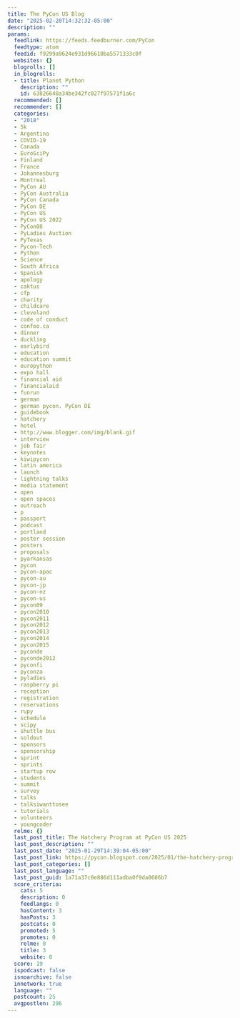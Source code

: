 ```yaml
---
title: The PyCon US Blog
date: "2025-02-20T14:32:32-05:00"
description: ""
params:
  feedlink: https://feeds.feedburner.com/PyCon
  feedtype: atom
  feedid: f9299a9624e931d96610ba5571333c0f
  websites: {}
  blogrolls: []
  in_blogrolls:
  - title: Planet Python
    description: ""
    id: 63826648a34be342fc027f97571f1a6c
  recommended: []
  recommender: []
  categories:
  - "2018"
  - 5k
  - Argentina
  - COVID-19
  - Canada
  - EuroSciPy
  - Finland
  - France
  - Johannesburg
  - Montreal
  - PyCon AU
  - PyCon Australia
  - PyCon Canada
  - PyCon DE
  - PyCon US
  - PyCon US 2022
  - PyCon08
  - PyLadies Auction
  - PyTexas
  - Pycon-Tech
  - Python
  - Science
  - South Africa
  - Spanish
  - apology
  - caktus
  - cfp
  - charity
  - childcare
  - cleveland
  - code of conduct
  - confoo.ca
  - dinner
  - duckling
  - earlybird
  - education
  - education summit
  - europython
  - expo hall
  - financial aid
  - financialaid
  - funrun
  - german
  - german pycon. PyCon DE
  - guidebook
  - hatchery
  - hotel
  - http://www.blogger.com/img/blank.gif
  - interview
  - job fair
  - keynotes
  - kiwipycon
  - latin america
  - launch
  - lightning talks
  - media statement
  - open
  - open spaces
  - outreach
  - p
  - passport
  - podcast
  - portland
  - poster session
  - posters
  - proposals
  - pyarkansas
  - pycon
  - pycon-apac
  - pycon-au
  - pycon-jp
  - pycon-nz
  - pycon-us
  - pycon09
  - pycon2010
  - pycon2011
  - pycon2012
  - pycon2013
  - pycon2014
  - pycon2015
  - pyconde
  - pyconde2012
  - pyconfi
  - pyconza
  - pyladies
  - raspberry pi
  - reception
  - registration
  - reservations
  - rupy
  - schedule
  - scipy
  - shuttle bus
  - soldout
  - sponsors
  - sponsorship
  - sprint
  - sprints
  - startup row
  - students
  - summit
  - survey
  - talks
  - talksiwanttosee
  - tutorials
  - volunteers
  - youngcoder
  relme: {}
  last_post_title: The Hatchery Program at PyCon US 2025
  last_post_description: ""
  last_post_date: "2025-01-29T14:39:04-05:00"
  last_post_link: https://pycon.blogspot.com/2025/01/the-hatchery-program-at-pycon-us-2025.html
  last_post_categories: []
  last_post_language: ""
  last_post_guid: 1a71a37c0e886d111adba0f9da0606b7
  score_criteria:
    cats: 5
    description: 0
    feedlangs: 0
    hasContent: 3
    hasPosts: 3
    postcats: 0
    promoted: 5
    promotes: 0
    relme: 0
    title: 3
    website: 0
  score: 19
  ispodcast: false
  isnoarchive: false
  innetwork: true
  language: ""
  postcount: 25
  avgpostlen: 296
---
```

